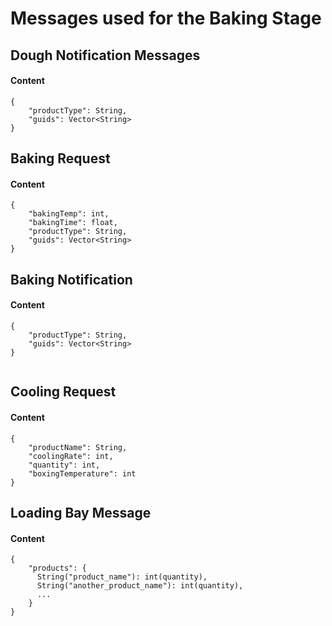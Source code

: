 # Messages used for the Baking Stage

## Dough Notification Messages

#### Content

```
{
    "productType": String,
    "guids": Vector<String>
}
```

## Baking Request

#### Content

```
{
    "bakingTemp": int,
    "bakingTime": float,
    "productType": String,
    "guids": Vector<String>
}

```

## Baking Notification

#### Content

```
{
    "productType": String,
    "guids": Vector<String>
}


```

## Cooling Request

#### Content
```
{
    "productName": String,
    "coolingRate": int,
    "quantity": int,
    "boxingTemperature": int
}

```

## Loading Bay Message 

#### Content

```
{
    "products": {
      String("product_name"): int(quantity),
      String("another_product_name"): int(quantity),
      ...
    }
}
```
